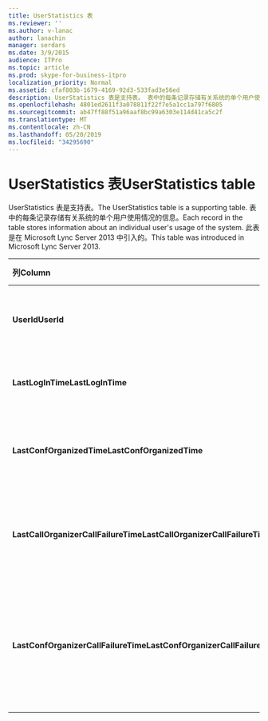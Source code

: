 ```yaml
---
title: UserStatistics 表
ms.reviewer: ''
ms.author: v-lanac
author: lanachin
manager: serdars
ms.date: 3/9/2015
audience: ITPro
ms.topic: article
ms.prod: skype-for-business-itpro
localization_priority: Normal
ms.assetid: cfaf803b-1679-4169-92d3-533fad3e56ed
description: UserStatistics 表是支持表。 表中的每条记录存储有关系统的单个用户使用情况的信息。 此表是在 Microsoft Lync Server 2013 中引入的。
ms.openlocfilehash: 4801ed2611f3a078811f22f7e5a1cc1a797f6805
ms.sourcegitcommit: ab47ff88f51a96aaf8bc99a6303e114d41ca5c2f
ms.translationtype: MT
ms.contentlocale: zh-CN
ms.lasthandoff: 05/20/2019
ms.locfileid: "34295690"
---
```

# <a name="userstatistics-table"></a><span data-ttu-id="a4225-105">UserStatistics 表</span><span class="sxs-lookup"><span data-stu-id="a4225-105">UserStatistics table</span></span>
 
<span data-ttu-id="a4225-106">UserStatistics 表是支持表。</span><span class="sxs-lookup"><span data-stu-id="a4225-106">The UserStatistics table is a supporting table.</span></span> <span data-ttu-id="a4225-107">表中的每条记录存储有关系统的单个用户使用情况的信息。</span><span class="sxs-lookup"><span data-stu-id="a4225-107">Each record in the table stores information about an individual user's usage of the system.</span></span> <span data-ttu-id="a4225-108">此表是在 Microsoft Lync Server 2013 中引入的。</span><span class="sxs-lookup"><span data-stu-id="a4225-108">This table was introduced in Microsoft Lync Server 2013.</span></span>
  
|<span data-ttu-id="a4225-109">**列**</span><span class="sxs-lookup"><span data-stu-id="a4225-109">**Column**</span></span>|<span data-ttu-id="a4225-110">**数据类型**</span><span class="sxs-lookup"><span data-stu-id="a4225-110">**Data Type**</span></span>|<span data-ttu-id="a4225-111">**键/索引**</span><span class="sxs-lookup"><span data-stu-id="a4225-111">**Key/Index**</span></span>|<span data-ttu-id="a4225-112">**详细信息**</span><span class="sxs-lookup"><span data-stu-id="a4225-112">**Details**</span></span>|
|:-----|:-----|:-----|:-----|
|<span data-ttu-id="a4225-113">**UserId**</span><span class="sxs-lookup"><span data-stu-id="a4225-113">**UserId**</span></span> <br/> |<span data-ttu-id="a4225-114">int</span><span class="sxs-lookup"><span data-stu-id="a4225-114">int</span></span>  <br/> |<span data-ttu-id="a4225-115">Primary</span><span class="sxs-lookup"><span data-stu-id="a4225-115">Primary</span></span>  <br/> |<span data-ttu-id="a4225-116">标识此用户的唯一号码。</span><span class="sxs-lookup"><span data-stu-id="a4225-116">Unique number identifying this user.</span></span>  <br/> |
|<span data-ttu-id="a4225-117">**LastLogInTime**</span><span class="sxs-lookup"><span data-stu-id="a4225-117">**LastLogInTime**</span></span> <br/> |<span data-ttu-id="a4225-118">datetime</span><span class="sxs-lookup"><span data-stu-id="a4225-118">datetime</span></span>  <br/> ||<span data-ttu-id="a4225-119">上次登录用户的时间。</span><span class="sxs-lookup"><span data-stu-id="a4225-119">Last time the user logged in.</span></span>  <br/> |
|<span data-ttu-id="a4225-120">**LastConfOrganizedTime**</span><span class="sxs-lookup"><span data-stu-id="a4225-120">**LastConfOrganizedTime**</span></span> <br/> |<span data-ttu-id="a4225-121">datetime</span><span class="sxs-lookup"><span data-stu-id="a4225-121">datetime</span></span>  <br/> ||<span data-ttu-id="a4225-122">上次用户组织会议的时间。</span><span class="sxs-lookup"><span data-stu-id="a4225-122">Last time the user organized a conference.</span></span>  <br/> |
|<span data-ttu-id="a4225-123">**LastCallOrganizerCallFailureTime**</span><span class="sxs-lookup"><span data-stu-id="a4225-123">**LastCallOrganizerCallFailureTime**</span></span> <br/> |<span data-ttu-id="a4225-124">datetime</span><span class="sxs-lookup"><span data-stu-id="a4225-124">datetime</span></span>  <br/> ||<span data-ttu-id="a4225-125">上次用户遇到通话失败的时间。</span><span class="sxs-lookup"><span data-stu-id="a4225-125">Last time the user experienced a call failure.</span></span>  <br/> |
|<span data-ttu-id="a4225-126">**LastConfOrganizerCallFailureTime**</span><span class="sxs-lookup"><span data-stu-id="a4225-126">**LastConfOrganizerCallFailureTime**</span></span> <br/> |<span data-ttu-id="a4225-127">datetime</span><span class="sxs-lookup"><span data-stu-id="a4225-127">datetime</span></span>  <br/> ||<span data-ttu-id="a4225-128">上次用户遇到作为会议组织者的呼叫失败的时间。</span><span class="sxs-lookup"><span data-stu-id="a4225-128">Last time the user experienced a call failure as a conference organizer.</span></span>  <br/> |
   

